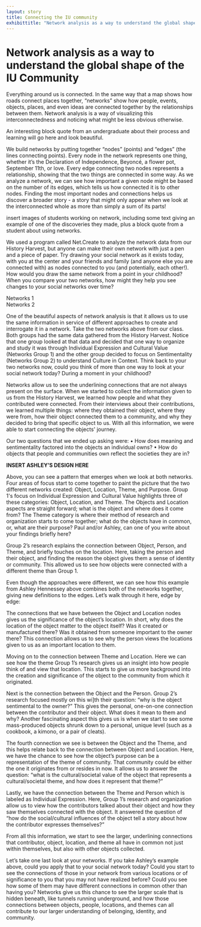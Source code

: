 ```yaml
---
layout: story
title: Connecting the IU community 
exhibittitle: "Network analysis as a way to understand the global shape of the IU Community"
---
```


# Network analysis as a way to understand the global shape of the IU Community

Everything around us is connected. In the same way that a map shows how roads connect places together, “networks” show how people, events, objects, places, and even ideas are connected together by the relationships between them. Network analysis is a way of visualizing this interconnectedness and noticing what might be less obvious otherwise.

An interesting block quote from an undergraduate about their process and learning will go here and look beautiful.

We build networks by putting together “nodes” (points) and “edges” (the lines connecting points). Every node in the network represents one thing, whether it’s the Declaration of Independence, Beyoncé, a flower pot, September 11th, or love. Every edge connecting two nodes represents a relationship, showing that the two things are connected in some way. As we analyze a network, we can see how important a given node might be based on the number of its edges, which tells us how connected it is to other nodes. Finding the most important nodes and connections helps us discover a broader story - a story that might only appear when we look at the interconnected whole as more than simply a sum of its parts!

insert images of students working on network, including some text giving an example of one of the discoveries they made, plus a block quote from a student about using networks.
 
We used a program called Net.Create to analyze the network data from our History Harvest, but anyone can make their own network with just a pen and a piece of paper. Try drawing your social network as it exists today, with you at the center and your friends and family (and anyone else you are connected with) as nodes connected to you (and potentially, each other!). How would you draw the same network from a point in your childhood? When you compare your two networks, how might they help you see changes to your social networks over time?

<div class="row">
  <div class="col-md-8" markdown="1">
  Networks 1
  </div>
  <div class="col-md-4" markdown="1">
  Networks 2
  </div>
</div>

One of the beautiful aspects of network analysis is that it allows us to use the same information in service of different approaches to create and interrogate it in a network. Take the two networks above from our class. Both groups had the same data gathered from the History Harvest. Notice that one group looked at that data and decided that one way to organize and study it was through Individual Expression and Cultural Value (Networks Group 1) and the other group decided to focus on Sentimentality (Networks Group 2) to understand Culture in Context. Think back to your two networks now, could you think of more than one way to look at your social network today? During a moment in your childhood?

Networks allow us to see the underlining connections that are not always present on the surface. When we started to collect the information given to us from the History Harvest, we learned how people and what they contributed were connected. From their interviews about their contributions, we learned multiple things: where they obtained their object, where they were from, how their object connected them to a community, and why they decided to bring that specific object to us. With all this information, we were able to start connecting the objects' journey. 

Our two questions that we ended up asking were:
•	How does meaning and sentimentality factored into the objects an individual owns?
•	How do objects that people and communities own reflect the societies they are in?

**INSERT ASHLEY’S DESIGN HERE**

Above, you can see a pattern that emerges when we look at both networks. Four areas of focus start to come together to paint the picture that the two different networks created: Object, Location, Theme, and Purpose. Group 1's focus on Individual Expression and Cultural Value highlights three of these categories: Object, Location, and Theme. The Objects and Location aspects are straight forward; what is the object and where does it come from? The Theme category is where their method of research and organization starts to come together; what do the objects have in common, or, what are their purpose? Paul and/or Ashley, can one of you write about your findings briefly here?

Group 2’s research explains the connection between Object, Person, and Theme, and briefly touches on the location. Here, taking the person and their object, and finding the reason the object gives them a sense of identity or community. This allowed us to see how objects were connected with a different theme than Group 1. 

Even though the approaches were different, we can see how this example from Ashley Hennessey above combines both of the networks together, giving new definitions to the edges. Let’s walk through it here, edge by edge: 

The connections that we have between the Object and Location nodes gives us the significance of the object’s location. In short, why does the location of the object matter to the object itself? Was it created or manufactured there? Was it obtained from someone important to the owner there? This connection allows us to see why the person views the locations given to us as an important location to them. 

Moving on to the connection between Theme and Location. Here we can see how the theme Group 1’s research gives us an insight into how people think of and view that location. This starts to give us more background into the creation and significance of the object to the community from which it originated.

Next is the connection between the Object and the Person. Group 2’s research focused mostly on this wi]th their question: “why is the object sentimental to the owner?” This gives the personal, one-on-one connection between the contributor and their object. What does it mean to them and why? Another fascinating aspect this gives us is when we start to see some mass-produced objects shrunk down to a personal, unique level (such as a cookbook, a kimono, or a pair of cleats).

The fourth connection we see is between the Object and the Theme, and this helps relate back to the connection between Object and Location. Here, we have the chance to see how the object’s purpose can be a representation of the theme of community. That community could be either the one it originates from or resides in now. It allows us to answer the question: “what is the cultural/societal value of the object that represents a cultural/societal theme, and how does it represent that theme?”

Lastly, we have the connection between the Theme and Person which is labeled as Individual Expression. Here, Group 1’s research and organization allow us to view how the contributors talked about their object and how they saw themselves connected with the object. It answered the question of “how do the social/cultural influences of the object tell a story about how the contributor expresses themselves?” 

From all this information, we start to see the larger, underlining connections that contributor, object, location, and theme all have in common not just within themselves, but also with other objects collected. 

Let’s take one last look at your networks. If you take Ashley’s example above, could you apply that to your social network today? Could you start to see the connections of those in your network from various locations or of significance to you that you may not have realized before? Could you see how some of them may have different connections in common other than having you? Networks give us this chance to see the larger scale that is hidden beneath, like tunnels running underground, and how those connections between objects, people, locations, and themes can all contribute to our larger understanding of belonging, identity, and community. 
